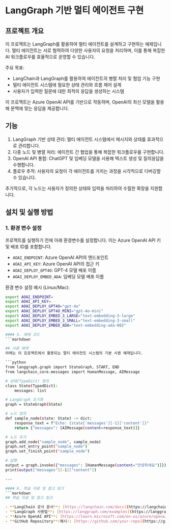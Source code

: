 # LangGraph 기반 멀티 에이전트 구현

## 프로젝트 개요
이 프로젝트는 LangGraph를 활용하여 멀티 에이전트를 설계하고 구현하는 예제입니다. 멀티 에이전트는 서로 협력하여 다양한 사용자의 요청을 처리하며, 이를 통해 복잡한 AI 워크플로우를 효율적으로 운영할 수 있습니다. 

주요 목표:
- LangChain과 LangGraph를 활용하여 에이전트의 병렬 처리 및 협업 기능 구현
- 멀티 에이전트 시스템에 필요한 상태 관리와 흐름 제어 설계
- 사용자가 입력한 질문에 대한 최적의 응답을 생성하는 시스템

이 프로젝트는 Azure OpenAI API를 기반으로 작동하며, OpenAI의 최신 모델을 활용해 문맥에 맞는 응답을 제공합니다.

## 기능

1. LangGraph 기반 상태 관리: 멀티 에이전트 시스템에서 메시지와 상태를 효과적으로 관리합니다.
2. 다중 노드 및 병렬 처리: 에이전트 간 협업을 통해 복잡한 워크플로우를 구현합니다.
3. OpenAI API 통합: ChatGPT 및 임베딩 모델을 사용해 텍스트 생성 및 질의응답을 수행합니다.
4. 플로우 추적: 사용자의 요청이 각 에이전트를 거치는 과정을 시각적으로 디버깅할 수 있습니다.

추가적으로, 각 노드는 사용자가 정의한 상태와 입력을 처리하여 수월한 확장을 지원합니다.

## 설치 및 실행 방법

### 1. 환경 변수 설정
프로젝트를 실행하기 전에 아래 환경변수를 설정합니다. 이는 Azure OpenAI API 키 및 배포 ID를 포함합니다.

- `AOAI_ENDPOINT`: Azure OpenAI API의 엔드포인트
- `AOAI_API_KEY`: Azure OpenAI API의 접근 키
- `AOAI_DEPLOY_GPT4O`: GPT-4 모델 배포 이름
- `AOAI_DEPLOY_EMBED_ADA`: 임베딩 모델 배포 이름

환경 변수 설정 예시 (Linux/Mac):
```bash
export AOAI_ENDPOINT=
export AOAI_API_KEY=
export AOAI_DEPLOY_GPT4O="gpt-4o"
export AOAI_DEPLOY_GPT4O_MINI="gpt-4o-mini"
export AOAI_DEPLOY_EMBED_3_LARGE="text-embedding-3-large"
export AOAI_DEPLOY_EMBED_3_SMALL="text-embedding-3-small"
export AOAI_DEPLOY_EMBED_ADA="text-embedding-ada-002"

#### 5. 예제 코드
```markdown

## 사용 예제
아래는 이 프로젝트에서 활용되는 멀티 에이전트 시스템의 기본 사용 예제입니다.

```python
from langgraph.graph import StateGraph, START, END
from langchain_core.messages import HumanMessage, AIMessage

# 상태(TypeDict) 정의
class State(TypedDict):
    messages: list

# LangGraph 초기화
graph = StateGraph(State)

# 노드 정의
def sample_node(state: State) -> dict:
    response_text = f"Echo: {state['messages'][-1]['content']}"
    return {"messages": [AIMessage(content=response_text)]}

# 노드 추가
graph.add_node("sample_node", sample_node)
graph.set_entry_point("sample_node")
graph.set_finish_point("sample_node")

# 실행
output = graph.invoke({"messages": [HumanMessage(content="안녕하세요")]})
print(output["messages"][-1]["content"])

---

#### 6. 학습 자료 및 참고 링크
```markdown
## 학습 자료 및 참고 링크

- **LangChain 공식 문서**: [https://langchain.com/docs](https://langchain.com/docs)
- **LangGraph 사용법**: [https://langgraph.com/examples](https://langgraph.com/examples)
- **Azure OpenAI API**: [https://learn.microsoft.com/en-us/azure/openai](https://learn.microsoft.com/en-us/azure/openai)
- **GitHub Repository**(예시): [https://github.com/your-repo](https://github.com/your-repo)
